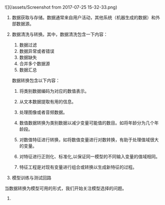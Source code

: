 ![](/assets/Screenshot from 2017-07-25 15-32-33.png)

1. 数据获取与存储。数据通常来自用户活动，其他系统（机器生成的数据）和外部数据源。
2. 数据清洗与转换。其中，数据清洗包含一下内容：  
   1. 数据过滤  
   2. 数据异常或者错误  
   3. 数据缺失  
   4. 合并多个数据源  
   5. 数据汇总

   数据转换包含以下内容：

   1. 将类别数据编码为对应的数值表示。

   2. 从文本数据提取有用的信息。

   3. 处理图像或者音频数据。

   4. 数值数据转换为类别数据以减少变量可能值的数目。如将年龄分为几个年龄段。

   5. 对数值特征进行转换，如将数值变量进行对数转换，有助于处理值域很大的变量。

   6. 对特征进行正则化、标准化,以保证同一模型的不同输入变量的值域相同。

   7. 特征工程是对现有变量进行组合或转换以生成新特征的过程。

3. 模型训练与测试回路

当数据转换为模型可用的形式，我们开始关注模型选择的问题。

1. 


